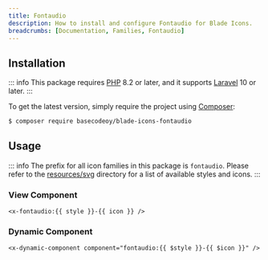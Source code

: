 ```yaml
---
title: Fontaudio
description: How to install and configure Fontaudio for Blade Icons.
breadcrumbs: [Documentation, Families, Fontaudio]
---
```


## Installation

::: info
This package requires [PHP](https://www.php.net/) 8.2 or later, and it supports [Laravel](https://laravel.com/) 10 or later.
:::

To get the latest version, simply require the project using [Composer](https://getcomposer.org/):

```bash
$ composer require basecodeoy/blade-icons-fontaudio
```

## Usage

::: info
The prefix for all icon families in this package is `fontaudio`. Please refer to the [resources/svg](https://github.com/basecodeoy/blade-icons-fontaudio/tree/main/resources/svg) directory for a list of available styles and icons.
:::

### View Component

```blade
<x-fontaudio:{{ style }}-{{ icon }} />
```

### Dynamic Component

```blade
<x-dynamic-component component="fontaudio:{{ $style }}-{{ $icon }}" />
```
